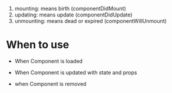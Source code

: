 1) mounting: means birth (componentDidMount)
2) updating: means update (componentDidUpdate)
3) unmounting: means dead or expired (componentWillUnmount)

# When to use 
- When Component is loaded

- When Component is updated with state and props

- when Component is removed
